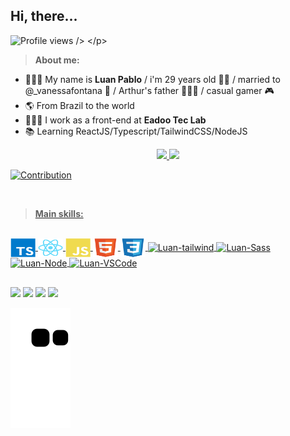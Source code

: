 ## Hi, there...

<div>
<p align="left"> <img src="https://komarev.com/ghpvc/?username=luanpablocs&color=blue" alt="Profile views /> </p>"
</div>

 > **About me:**
  
- 🙆🏻‍♂️ My name is <b>Luan Pablo</b> / i'm 29 years old 🙌🏻 / married to @_vanessafontana 💍 / Arthur's father 👶🏻💚 / casual gamer 🎮
- 🌎 From Brazil to the world
- 👨🏻‍💻 I work as a front-end at <b>Eadoo Tec Lab</b>
- 📚 Learning ReactJS/Typescript/TailwindCSS/NodeJS


<div align="center">
  <a href="https://www.linkedin.com/in/luan-pablo-161181211/">
  <img height="180em" src="https://github-readme-stats.vercel.app/api?username=luanpablocs&show_icons=true&theme=light&include_all_commits=true&count_private=true"/>
  <img height="180em" src="https://github-readme-stats.vercel.app/api/top-langs/?username=luanpablocs&layout=compact&langs_count=7&theme=light"/>
</div>
 
![Contribution](https://activity-graph.herokuapp.com/graph?username=luanpablocs&theme=nord&hide_border=true&area=true)
 
<br>
 
  > **Main skills:**
 
<div style="display: inline_block"><br>
  <img align="center" alt="Luan-Ts" height="30" width="40" src="https://raw.githubusercontent.com/devicons/devicon/master/icons/typescript/typescript-plain.svg">
  <img align="center" alt="Luan-React" height="30" width="40" src="https://raw.githubusercontent.com/devicons/devicon/master/icons/react/react-original.svg">
  <img align="center" alt="Luan-Js" height="30" width="40" src="https://raw.githubusercontent.com/devicons/devicon/master/icons/javascript/javascript-plain.svg">
  <img align="center" alt="Luan-HTML" height="30" width="40" src="https://raw.githubusercontent.com/devicons/devicon/master/icons/html5/html5-original.svg">
  <img align="center" alt="Luan-CSS" height="30" width="40" src="https://raw.githubusercontent.com/devicons/devicon/master/icons/css3/css3-original.svg">
  <img align="center" alt="Luan-tailwind" height="30" width="40" src="https://cdn.jsdelivr.net/gh/devicons/devicon/icons/tailwindcss/tailwindcss-plain.svg" />
  <img align="center" alt="Luan-Sass" height="30" width="40" src="https://cdn.jsdelivr.net/gh/devicons/devicon/icons/sass/sass-original.svg" />
  <img align="center" alt="Luan-Node" height="35" width="45" src="https://cdn.jsdelivr.net/gh/devicons/devicon/icons/nodejs/nodejs-original-wordmark.svg" />
  <img align="center" alt="Luan-VSCode" height="30" width="40" src="https://cdn.jsdelivr.net/gh/devicons/devicon/icons/vscode/vscode-original.svg" />
  
</div>

##

<div> 
  <a href="https://instagram.com/luanpablocs" target="_blank"><img src="https://img.shields.io/badge/-Instagram-%23E4405F?style=for-the-badge&logo=instagram&logoColor=white" target="_blank"></a>
  <a href = "mailto:luanpablo@outlook.com"><img src="https://img.shields.io/badge/Outlook-0078D4?style=for-the-badge&logo=microsoft-outlook&logoColor=white" target="_blank"></a>
  <a href="[https://www.linkedin.com/in/luan-pablo-correa-santos-161181211/](https://www.linkedin.com/in/luan-pablo-161181211/)" target="_blank"><img src="https://img.shields.io/badge/-LinkedIn-%230077B5?style=for-the-badge&logo=linkedin&logoColor=white" target="_blank"></a>
  <a href="https://account.xbox.com/pt-BR/Profile?GamerTag=luanpablocs" target="_blank"><img	src="https://img.shields.io/badge/Xbox-107C10?style=for-the-badge&logo=xbox&logoColor=white" target="_blank"><a/>
 
  ![Snake animation](https://github.com/rafaballerini/rafaballerini/blob/output/github-contribution-grid-snake.svg)
 
</div>
